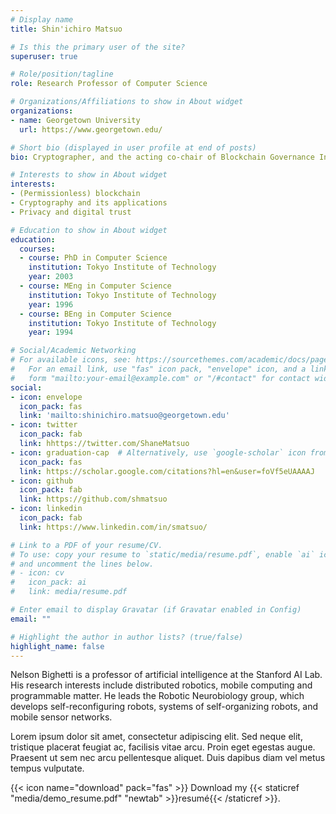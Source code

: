 ```yaml
---
# Display name
title: Shin'ichiro Matsuo

# Is this the primary user of the site?
superuser: true

# Role/position/tagline
role: Research Professor of Computer Science

# Organizations/Affiliations to show in About widget
organizations:
- name: Georgetown University
  url: https://www.georgetown.edu/

# Short bio (displayed in user profile at end of posts)
bio: Cryptographer, and the acting co-chair of Blockchain Governance Initiative Network (BGIN).

# Interests to show in About widget
interests:
- (Permissionless) blockchain
- Cryptography and its applications
- Privacy and digital trust

# Education to show in About widget
education:
  courses:
  - course: PhD in Computer Science
    institution: Tokyo Institute of Technology
    year: 2003
  - course: MEng in Computer Science
    institution: Tokyo Institute of Technology
    year: 1996
  - course: BEng in Computer Science
    institution: Tokyo Institute of Technology
    year: 1994

# Social/Academic Networking
# For available icons, see: https://sourcethemes.com/academic/docs/page-builder/#icons
#   For an email link, use "fas" icon pack, "envelope" icon, and a link in the
#   form "mailto:your-email@example.com" or "/#contact" for contact widget.
social:
- icon: envelope
  icon_pack: fas
  link: 'mailto:shinichiro.matsuo@georgetown.edu'
- icon: twitter
  icon_pack: fab
  link: hhttps://twitter.com/ShaneMatsuo
- icon: graduation-cap  # Alternatively, use `google-scholar` icon from `ai` icon pack
  icon_pack: fas
  link: https://scholar.google.com/citations?hl=en&user=foVf5eUAAAAJ
- icon: github
  icon_pack: fab
  link: https://github.com/shmatsuo
- icon: linkedin
  icon_pack: fab
  link: https://www.linkedin.com/in/smatsuo/

# Link to a PDF of your resume/CV.
# To use: copy your resume to `static/media/resume.pdf`, enable `ai` icons in `params.toml`,
# and uncomment the lines below.
# - icon: cv
#   icon_pack: ai
#   link: media/resume.pdf

# Enter email to display Gravatar (if Gravatar enabled in Config)
email: ""

# Highlight the author in author lists? (true/false)
highlight_name: false
---
```


Nelson Bighetti is a professor of artificial intelligence at the Stanford AI Lab. His research interests include distributed robotics, mobile computing and programmable matter. He leads the Robotic Neurobiology group, which develops self-reconfiguring robots, systems of self-organizing robots, and mobile sensor networks.

Lorem ipsum dolor sit amet, consectetur adipiscing elit. Sed neque elit, tristique placerat feugiat ac, facilisis vitae arcu. Proin eget egestas augue. Praesent ut sem nec arcu pellentesque aliquet. Duis dapibus diam vel metus tempus vulputate.

{{< icon name="download" pack="fas" >}} Download my {{< staticref "media/demo_resume.pdf" "newtab" >}}resumé{{< /staticref >}}.
